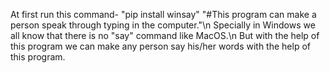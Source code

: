 At first run this command- "pip install winsay"
"#This program can make a person speak through typing in the computer."\n
Specially in Windows we all know that there is no "say" command like MacOS.\n 
But with the help of this program we can make any person say his/her words with the help of this program.
